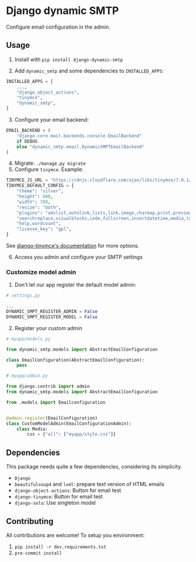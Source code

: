 # Django dynamic SMTP

Configure email configuration in the admin.

## Usage

1. Install with `pip install django-dynamic-smtp`

2. Add `dynamic_smtp` and some dependencies to `INSTALLED_APPS`:

```python
INSTALLED_APPS = [
    ...,
    "django_object_actions",
    "tinymce",
    "dynamic_smtp",
]
```

3. Configure your email backend:

```python
EMAIL_BACKEND = (
    "django.core.mail.backends.console.EmailBackend"
    if DEBUG
    else "dynamic_smtp.email.DynamicSMPTEmailBackend"
)
```

4. Migrate: `./manage.py migrate`
5. Configure `tinymce`. Example:

```python
TINYMCE_JS_URL = "https://cdnjs.cloudflare.com/ajax/libs/tinymce/7.0.1/tinymce.min.js"
TINYMCE_DEFAULT_CONFIG = {
    "theme": "silver",
    "height": 600,
    "width": 700,
    "resize": "both",
    "plugins": "advlist,autolink,lists,link,image,charmap,print,preview,anchor,"
    "searchreplace,visualblocks,code,fullscreen,insertdatetime,media,table,paste,"
    "help,wordcount",
    "license_key": "gpl",
}
```

See [django-tinymce's documentation](https://django-tinymce.readthedocs.io/en/latest/)
for more options.

6. Access you admin and configure your SMTP settings

### Customize model admin

1. Don't let our app register the default model admin:

```python
# settings.py

...
DYNAMIC_SMPT_REGISTER_ADMIN = False
DYNAMIC_SMPT_REGISTER_MODEL = False
```

2. Register your custom admin
```python
# myapp/models.py

from dynamic_smtp.models import AbstractEmailConfiguration

class EmailConfiguration(AbstractEmailConfiguration):
    pass

```

```python
# myapp/admin.py

from django.contrib import admin
from dynamic_smtp.models import AbstractEmailConfiguration

from .models import Emailconfiguration


@admin.register(EmailConfiguration)
class CustomModelAdmin(EmailConfigurationAdmin):
    class Media:
        css = {"all": ["myapp/style.css"]}

```

## Dependencies

This package needs quite a few dependencies, considering its simplicity.

- `Django`
- `beautifulsoup4` and `lxml`: prepare text version of HTML emails
- `django-object-actions`: Button for email test
- `django-tinymce`: Button for email test
- `django-solo`: Use singleton model

## Contributing

All contributions are welcome! To setup you environment:

1. `pip install -r dev.requirements.txt`
2. `pre-commit install`
